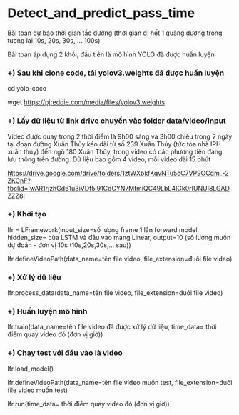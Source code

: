 # Detect_and_predict_pass_time

Bài toán dự báo thời gian tắc đường (thời gian đi hết 1 quãng đường trong tương lai 10s, 20s, 30s, ... 100s)

Bài toán áp dụng 2 khối, đầu tiên là mô hình YOLO đã được huấn luyện
 
### +) Sau khi clone code, tải yolov3.weights đã được huấn luyện

cd yolo-coco

wget https://pjreddie.com/media/files/yolov3.weights

### +) Lấy dữ liệu từ link drive chuyển vào folder data/video/input

Video được quay trong 2 thời điểm là 9h00 sáng và 3h00 chiều trong 2 ngày tại đoạn đường Xuân Thủy kéo dài từ số 239 Xuân Thủy (tức tòa nhà IPH xuân thủy) đến ngõ 180 Xuân Thủy, trong video có các phương tiện đang lưu thông trên đường. Dữ liệu bao gồm 4 video, mỗi video dài 15 phút

https://drive.google.com/drive/folders/1ztWXbkfKqvNTu5cC7VP9OCqm_-2ZKCnF?fbclid=IwAR1rjzhGd61u3iVDf5i91CdCYN7MtmiQC49LbL4IGk0rIUNUI8LGADZZZ8I


### +) Khởi tạo

lfr = LFramework(input_size=số lượng frame 1 lần forward model, hidden_size= của LSTM và đầu vào mạng Linear, output=10 (số lượng muốn dự đoán - đơn vị 10s (10s,20s,30s,... sau))

lfr.defineVideoPath(data_name=tên file video, file_extension=đuôi file video)


### +) Xử lý dữ liệu

lfr.process_data(data_name=tên file video, file_extension=đuôi file video)


### +) Huấn luyện mô hình

lfr.train(data_name=tên file video đã được xử lý dữ liệu, time_data= thời điểm quay video đó (đơn vị giờ))


### +) Chạy test với đầu vào là video

lfr.load_model()

lfr.defineVideoPath(data_name=tên file video muốn test, file_extension=đuôi file video muốn test)

lfr.run(time_data= thời điểm quay video đó (đơn vị giờ))



